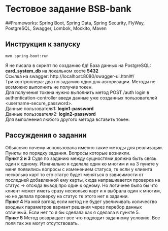 # Тестовое задание BSB-bank

##Frameworks: 
Spring Boot, Spring Data, Spring Security, FlyWay, PostgreSQL, Swagger, Lombok, Mockito, Maven


## Инструкция к запуску
```
mvn spring-boot:run
```
Я не писала в скрипт по созданию бд! База данных на PostgreSQL: **card_system_db** на локальном хосте **5432**<br/> 
Ссылка на swagger: http://localhost:8080/swagger-ui.html#/<br/> 
Три контроллера: два по заданию один для авторизации. Методы не возможно выполнить не получив токен.<br/> 
Для получения токена нужно выполнить метод POST /auth login в authentication-controller введя данные уже созданных пользователей <username-secure_password>.<br/> 
Данные пользователя1: **login1-password**<br/> 
Данные пользователя2: **login2-password**<br/> 
Для выполнения любого другого метода вставить токен.<br/> 

## Рассуждения о задании 

Обьясняю почему использовала именно такие методы для реализации. Пункты по порядку задания. Вопросы которые возникли.<br/> 
**Пункт 2 и 3** Судя по заданию между сущностями должна быть связь один к одному. Изначально я сделала один ко многим и на 3 пункте у меня появились вопросы с изменением статуса, тк если у клиента несколько карт то его статус будет меняться в зависимости от последней добавленной ему карты, сюда напрашивается проверка на статус -> отсюда вывод про один к одному. Но логичнее было бы что клиент может иметь сразу несколько карт и я выбрала один к многим, но не делала проверку на статус тк этого нет в задании. <br/> 
**Пункт 4** На мой взгляд если метод не будет увеличивать количество входных параметров вариант решения через перебор данных отличный. Если нет то я бы сделала как я сделала в пункте 5.<br/> 
**Пункт 5** Метод возвращает все что подходит заданному условию. Все поля так же могут отсутствовать.<br/> 




